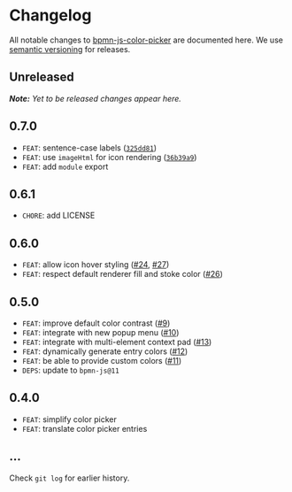 # Changelog

All notable changes to [bpmn-js-color-picker](https://github.com/bpmn-io/bpmn-js-color-picker) are documented here. We use [semantic versioning](http://semver.org/) for releases.

## Unreleased

___Note:__ Yet to be released changes appear here._

## 0.7.0

* `FEAT`: sentence-case labels ([`325dd81`](https://github.com/bpmn-io/bpmn-js-color-picker/commit/325dd813c3fc784df92fa27104bc5290d15aa190))
* `FEAT`: use `imageHtml` for icon rendering ([`36b39a9`](https://github.com/bpmn-io/bpmn-js-color-picker/commit/36b39a9267c19f61b415b384123a711ca38e3a38))
* `FEAT`: add `module` export

## 0.6.1

* `CHORE`: add LICENSE

## 0.6.0

* `FEAT`: allow icon hover styling ([#24](https://github.com/bpmn-io/bpmn-js-color-picker/pull/24), [#27](https://github.com/bpmn-io/bpmn-js-color-picker/pull/27))
* `FEAT`: respect default renderer fill and stoke color ([#26](https://github.com/bpmn-io/bpmn-js-color-picker/pull/26))

## 0.5.0

* `FEAT`: improve default color contrast ([#9](https://github.com/bpmn-io/bpmn-js-color-picker/pull/9))
* `FEAT`: integrate with new popup menu ([#10](https://github.com/bpmn-io/bpmn-js-color-picker/issues/10))
* `FEAT`: integrate with multi-element context pad ([#13](https://github.com/bpmn-io/bpmn-js-color-picker/issues/13))
* `FEAT`: dynamically generate entry colors ([#12](https://github.com/bpmn-io/bpmn-js-color-picker/issues/12))
* `FEAT`: be able to provide custom colors ([#11](https://github.com/bpmn-io/bpmn-js-color-picker/issues/11))
* `DEPS`: update to `bpmn-js@11`

## 0.4.0

* `FEAT`: simplify color picker
* `FEAT`: translate color picker entries

## ...

Check `git log` for earlier history.
